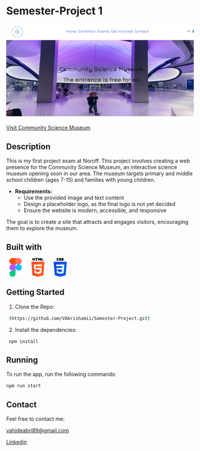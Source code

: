 # Semester-Project 1

![Community Science Museum](https://github.com/VAbrishamii/Semester-Project/blob/main/Screenshot%202024-05-30%20092429.png)

[Visit Community Science Museum](https://remarkable-sprinkles-138ea8.netlify.app/)

## Description 
This is my first project exam at Noroff. This project involves creating a web presence for the Community Science Museum, an interactive science museum opening soon in our area. The museum targets primary and middle school children (ages 7-15) and families with young children.

+ **Requirements:**
  + Use the provided image and text content
  + Design a placeholder logo, as the final logo is not yet decided
  + Ensure the website is modern, accessible, and responsive

The goal is to create a site that attracts and engages visitors, encouraging them to explore the museum.

## Built with
<div style="display: flex; gap: 10px;">
   <img src="https://github.com/VAbrishamii/Semester-Project/blob/main/figma.png" alt="Icon" width="50" height="50">
   <img src="https://github.com/VAbrishamii/Semester-Project/blob/main/html-5.png" alt="Icon" width="50" height="50">
   <img src="https://github.com/VAbrishamii/Semester-Project/blob/main/css-3.png" alt="Icon" width="50" height="50">

</div>

## Getting Started
1. Clone the Repo:
  ```sh
   (https://github.com/VAbrishamii/Semester-Project.git)

  ```
2. Install the dependencies:  
  ```sh
   npm install
  ```
## Running 
To run the app, run the following commands:
  ```sh
  npm run start
  ```
## Contact 

Feel free to contact me:

vahideabri89@gmail.com

[Linkedin](linkedin.com/in/vahideh-abrishami-53b206170) 
